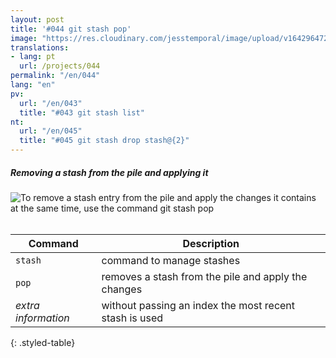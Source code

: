 ```yaml
---
layout: post
title: '#044 git stash pop'
image: "https://res.cloudinary.com/jesstemporal/image/upload/v1642964723/gitfichas/en/044/thumbnail_qscsac.jpg"
translations:
- lang: pt
  url: /projects/044
permalink: "/en/044"
lang: "en"
pv:
  url: "/en/043"
  title: "#043 git stash list"
nt:
  url: "/en/045"
  title: "#045 git stash drop stash@{2}"
---
```

##### Removing a stash from the pile and applying it

<img alt="To remove a stash entry from the pile and apply the changes it contains at the same time, use the command git stash pop" src="https://res.cloudinary.com/jesstemporal/image/upload/v1642964724/gitfichas/en/044/full_hvzjs2.jpg"><br><br>

| Command | Description |
|---------|-------------|
| `stash` | command to manage stashes |
| `pop` | removes a stash from the pile and apply the changes |
| _extra information_ | without passing an index the most recent stash is used |
{: .styled-table}

<!--
<br>

Read more about this command in the following blog post:

<a href="FILL">
  <strong>FILL</strong>
</a>
-->
